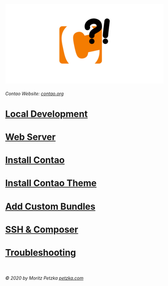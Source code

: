 ![GitHub Logo](./Images/contao_docs.jpg)

###### Contao Website: [contao.org](https://contao.org)

# [Local Development](./Docs/local_development/README.md)

# [Web Server](./Docs/local_development/README.md)

# [Install Contao](./Docs/contao_installation/README.md)

# [Install Contao Theme](./Docs/theme_installation/README.md)

# [Add Custom Bundles](./Docs/bundle_installation/README.md)

# [SSH & Composer](./Docs/ssh_composer/README.md)

# [Troubleshooting](./Docs/troubleshooting/README.md)

<br>

######  © 2020 by Moritz Petzka [petzka.com](https://petzka.com) 
